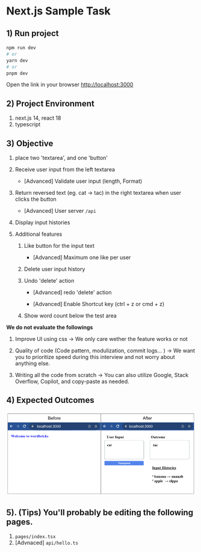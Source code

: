 # Next.js Sample Task

## 1) Run project

```bash
npm run dev
# or
yarn dev
# or
pnpm dev
```

Open the link in your browser [http://localhost:3000](http://localhost:3000)

## 2) Project Environment

1. next.js 14, react 18
2. typescript


## 3) Objective
1. place two 'textarea', and one 'button' 

2. Receive user input from the left textarea

   - [Advanced] Validate user input (length, Format)

3. Return reversed text (eg. cat -> tac) in the right textarea when user clicks the button

   - [Advanced] User server `/api` 

6. Display input histories 

7. Additional features
   1. Like button for the input text

      - [Advanced] Maximum one like per user

   2. Delete user input history

   3. Undo 'delete' action

      - [Advanced] redo 'delete' action

      - [Advanced] Enable Shortcut key (ctrl + z or cmd + z)

   4. Show word count below the test area 


**We do not evaluate the followings**

1. Improve UI using css -> We only care wether the feature works or not

2. Quality of code (Code pattern, modulization, commit logs... ) -> We want you to prioritize speed during this interview and not worry about anything else.

3. Writing all the code from scratch  -> You can also utilize Google, Stack Overflow, Copilot, and copy-paste as needed.


## 4) Expected Outcomes

![sample](./sample.png)



## 5). (Tips)  You'll probably be editing the following pages.

1. `pages/index.tsx`
2. [Advnaced] `api/hello.ts`
